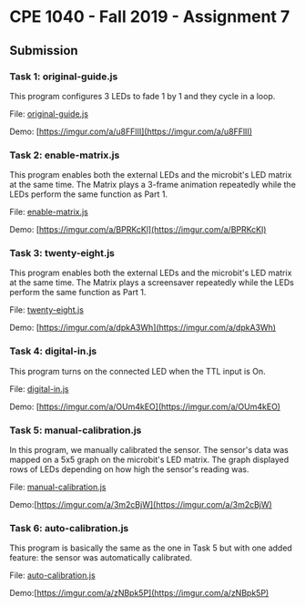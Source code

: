 
# CPE 1040 - Fall 2019 - Assignment 7

## Submission

### Task 1: original-guide.js

This program configures 3 LEDs to fade 1 by 1 and they cycle in a loop.

File: [original-guide.js](original-guide.js)

Demo: [https://imgur.com/a/u8FFlII](https://imgur.com/a/u8FFlII)



### Task 2: enable-matrix.js

This program enables both the external LEDs and the microbit's LED matrix at the same time. The Matrix plays a 3-frame animation repeatedly while the LEDs perform the same function as Part 1.

File: [enable-matrix.js](enable-matrix.js)

Demo: [https://imgur.com/a/BPRKcKl](https://imgur.com/a/BPRKcKl)



### Task 3: twenty-eight.js

This program enables both the external LEDs and the microbit's LED matrix at the same time. The Matrix plays a screensaver repeatedly while the LEDs perform the same function as Part 1.

File: [twenty-eight.js](twenty-eight.js)

Demo: [https://imgur.com/a/dpkA3Wh](https://imgur.com/a/dpkA3Wh)



### Task 4: digital-in.js

This program turns on the connected LED when the TTL input is On.

File: [digital-in.js](digital-in.js)

Demo: [https://imgur.com/a/OUm4kEO](https://imgur.com/a/OUm4kEO)



### Task 5: manual-calibration.js

In this program, we manually calibrated the sensor. The sensor's data was mapped on a 5x5 graph on the microbit's LED matrix. The graph displayed rows of LEDs depending on how high the sensor's reading was.

File: [manual-calibration.js](manual-calibration.js)

Demo:[https://imgur.com/a/3m2cBjW](https://imgur.com/a/3m2cBjW)



### Task 6: auto-calibration.js

This program is basically the same as the one in Task 5 but with one added feature: the sensor was automatically calibrated.

File: [auto-calibration.js](auto-calibration.js)

Demo:[https://imgur.com/a/zNBpk5P](https://imgur.com/a/zNBpk5P)



